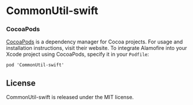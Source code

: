 # CommonUtil-swift

### CocoaPods

[CocoaPods](https://cocoapods.org) is a dependency manager for Cocoa projects. For usage and installation instructions, visit their website. To integrate Alamofire into your Xcode project using CocoaPods, specify it in your `Podfile`:

```
pod 'CommonUtil-swift'
```

## License

CommonUtil-swift is released under the MIT license. 
